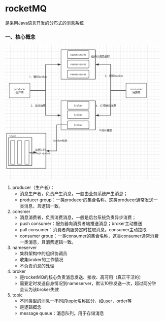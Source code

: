 # rocketMQ

是采用Java语言开发的分布式的消息系统

### 一、核心概念

![框架图](./image/kuangjiatu.png)

1. producer（生产者）：
   - 消息生产者，负责产生消息，一般由业务系统产生消息；
   - producer group：一类producer的集合名称，这类producer通常发送一类消息，且逻辑一致。
2. consmer
   - 消息消费者，负责消费消息，一般是后台系统负责异步消费；
   - push consumer：服务器向消费者端推送消息；broker主动推送
   - pull consumer：消费者向服务定时拉取消息，consumer主动拉取
   - consumer group：一类consumer的集合名称，这类consumer通常消费一类消息，且消费逻辑一致。
3. nameserver
   - 集群架构中的组织协调员
   - 收集broker的工作情况
   - 不负责消息的处理
4. broker
   - 是rocketMQ的核心负责消息发送、接收、高可用（真正干活的）
   - 需要定时发送自身情况到nameserver，默认10秒发送一次，超过两分钟会认为该broker失效
5. topic
   - 不同类型的消息一不同的topic名称区分，如user，order等
   - 是逻辑概念
   - message queue：消息队列，用于存储消息